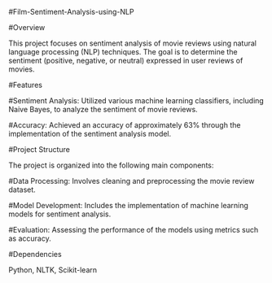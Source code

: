 #Film-Sentiment-Analysis-using-NLP

#Overview

This project focuses on sentiment analysis of movie reviews using natural language processing (NLP) techniques. The goal is to determine the sentiment (positive, negative, or neutral) expressed in user reviews of movies.

#Features

#Sentiment Analysis: Utilized various machine learning classifiers, including Naive Bayes, to analyze the sentiment of movie reviews.

#Accuracy: Achieved an accuracy of approximately 63% through the implementation of the sentiment analysis model.

#Project Structure

The project is organized into the following main components:

#Data Processing: Involves cleaning and preprocessing the movie review dataset.

#Model Development: Includes the implementation of machine learning models for sentiment analysis.

#Evaluation: Assessing the performance of the models using metrics such as accuracy.

#Dependencies

Python,
NLTK,
Scikit-learn

